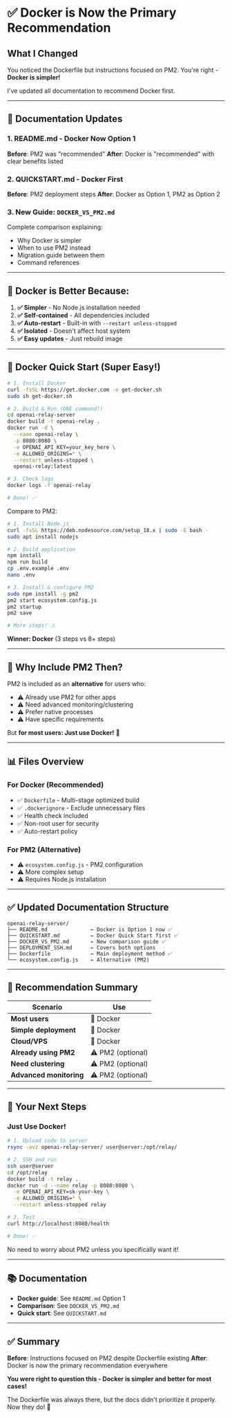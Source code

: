 # ✅ Docker is Now the Primary Recommendation

## What I Changed

You noticed the Dockerfile but instructions focused on PM2. You're right - **Docker is simpler!**

I've updated all documentation to recommend Docker first.

---

## 📝 Documentation Updates

### 1. **README.md** - Docker Now Option 1
**Before**: PM2 was "recommended"
**After**: Docker is "recommended" with clear benefits listed

### 2. **QUICKSTART.md** - Docker First
**Before**: PM2 deployment steps
**After**: Docker as Option 1, PM2 as Option 2

### 3. **New Guide**: `DOCKER_VS_PM2.md`
Complete comparison explaining:
- Why Docker is simpler
- When to use PM2 instead
- Migration guide between them
- Command references

---

## 🐳 Docker is Better Because:

1. **✅ Simpler** - No Node.js installation needed
2. **✅ Self-contained** - All dependencies included
3. **✅ Auto-restart** - Built-in with `--restart unless-stopped`
4. **✅ Isolated** - Doesn't affect host system
5. **✅ Easy updates** - Just rebuild image

---

## 🚀 Docker Quick Start (Super Easy!)

```bash
# 1. Install Docker
curl -fsSL https://get.docker.com -o get-docker.sh
sudo sh get-docker.sh

# 2. Build & Run (ONE command!)
cd openai-relay-server
docker build -t openai-relay .
docker run -d \
  --name openai-relay \
  -p 8080:8080 \
  -e OPENAI_API_KEY=your_key_here \
  -e ALLOWED_ORIGINS=* \
  --restart unless-stopped \
  openai-relay:latest

# 3. Check logs
docker logs -f openai-relay

# Done! ✅
```

Compare to PM2:
```bash
# 1. Install Node.js
curl -fsSL https://deb.nodesource.com/setup_18.x | sudo -E bash -
sudo apt install nodejs

# 2. Build application
npm install
npm run build
cp .env.example .env
nano .env

# 3. Install & configure PM2
sudo npm install -g pm2
pm2 start ecosystem.config.js
pm2 startup
pm2 save

# More steps! ⚠️
```

**Winner: Docker** (3 steps vs 8+ steps)

---

## 🤔 Why Include PM2 Then?

PM2 is included as an **alternative** for users who:
- ⚠️ Already use PM2 for other apps
- ⚠️ Need advanced monitoring/clustering
- ⚠️ Prefer native processes
- ⚠️ Have specific requirements

But **for most users: Just use Docker!** 🐳

---

## 📊 Files Overview

### For Docker (Recommended)
- ✅ `Dockerfile` - Multi-stage optimized build
- ✅ `.dockerignore` - Exclude unnecessary files
- ✅ Health check included
- ✅ Non-root user for security
- ✅ Auto-restart policy

### For PM2 (Alternative)
- ⚠️ `ecosystem.config.js` - PM2 configuration
- ⚠️ More complex setup
- ⚠️ Requires Node.js installation

---

## ✅ Updated Documentation Structure

```
openai-relay-server/
├── README.md              ← Docker is Option 1 now ✅
├── QUICKSTART.md          ← Docker Quick Start first ✅
├── DOCKER_VS_PM2.md       ← New comparison guide ✅
├── DEPLOYMENT_SSH.md      ← Covers both options
├── Dockerfile             ← Main deployment method ✅
└── ecosystem.config.js    ← Alternative (PM2)
```

---

## 🎯 Recommendation Summary

| Scenario | Use |
|----------|-----|
| **Most users** | 🐳 Docker |
| **Simple deployment** | 🐳 Docker |
| **Cloud/VPS** | 🐳 Docker |
| **Already using PM2** | ⚠️ PM2 (optional) |
| **Need clustering** | ⚠️ PM2 (optional) |
| **Advanced monitoring** | ⚠️ PM2 (optional) |

---

## 🚀 Your Next Steps

### Just Use Docker!

```bash
# 1. Upload code to server
rsync -avz openai-relay-server/ user@server:/opt/relay/

# 2. SSH and run
ssh user@server
cd /opt/relay
docker build -t relay .
docker run -d --name relay -p 8080:8080 \
  -e OPENAI_API_KEY=sk-your-key \
  -e ALLOWED_ORIGINS=* \
  --restart unless-stopped relay

# 3. Test
curl http://localhost:8080/health

# Done! ✅
```

No need to worry about PM2 unless you specifically want it!

---

## 📚 Documentation

- **Docker guide**: See `README.md` Option 1
- **Comparison**: See `DOCKER_VS_PM2.md`
- **Quick start**: See `QUICKSTART.md`

---

## ✅ Summary

**Before**: Instructions focused on PM2 despite Dockerfile existing
**After**: Docker is now the primary recommendation everywhere

**You were right to question this - Docker is simpler and better for most cases!**

The Dockerfile was always there, but the docs didn't prioritize it properly. Now they do! 🐳


